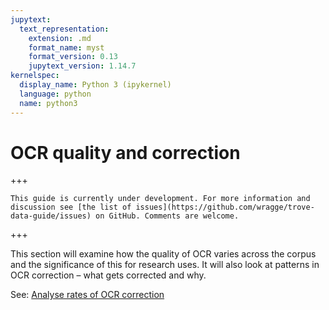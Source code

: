```yaml
---
jupytext:
  text_representation:
    extension: .md
    format_name: myst
    format_version: 0.13
    jupytext_version: 1.14.7
kernelspec:
  display_name: Python 3 (ipykernel)
  language: python
  name: python3
---
```


# OCR quality and correction

+++

```{attention}
This guide is currently under development. For more information and discussion see [the list of issues](https://github.com/wragge/trove-data-guide/issues) on GitHub. Comments are welcome.
```

+++

This section will examine how the quality of OCR varies across the corpus and the significance of this for research uses. It will also look at patterns in OCR correction – what gets corrected and why.

See: [Analyse rates of OCR correction](https://glam-workbench.net/trove-newspapers/Analysing_OCR_corrections/)

```{code-cell} ipython3

```
